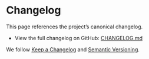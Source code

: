 # Changelog

This page references the project’s canonical changelog.

- View the full changelog on GitHub: [CHANGELOG.md](https://github.com/junaidi-ai/MedAISure/blob/main/CHANGELOG.md)

We follow [Keep a Changelog](https://keepachangelog.com/en/1.1.0/) and [Semantic Versioning](https://semver.org/spec/v2.0.0.html).
